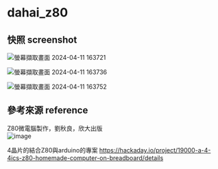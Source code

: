 # dahai_z80  
## 快照  screenshot  
![螢幕擷取畫面 2024-04-11 163721](https://github.com/pondahai/dahai_z80/assets/7918732/7225af42-2ac6-46fc-a4dc-4d1aa22fb285)

![螢幕擷取畫面 2024-04-11 163736](https://github.com/pondahai/dahai_z80/assets/7918732/126268b1-b3d6-45ac-be49-6ff2f62e6d3f)

![螢幕擷取畫面 2024-04-11 163752](https://github.com/pondahai/dahai_z80/assets/7918732/83b66765-ec71-4fa6-baa6-74ba623ca22e)

## 參考來源  reference  
Z80微電腦製作，劉秋良，欣大出版  
![image](https://github.com/pondahai/dahai_z80/assets/7918732/d5d71baf-1366-489f-ada8-d6ca9d90f3a5)

4晶片的結合Z80與arduino的專案
https://hackaday.io/project/19000-a-4-4ics-z80-homemade-computer-on-breadboard/details

